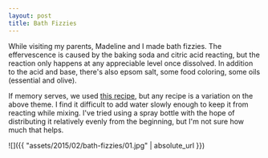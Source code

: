 ```yaml
---
layout: post
title: Bath Fizzies
---
```

While visiting my parents, Madeline and I made bath fizzies. The effervescence
is caused by the baking soda and citric acid reacting, but the reaction only
happens at any appreciable level once dissolved. In addition to the acid and
base, there's also epsom salt, some food coloring, some oils (essential and
olive).

If memory serves, we used
[this recipe](http://abeautifulmess.com/2015/03/homemade-bath-bombs.html), but
any recipe is a variation on the above theme. I find it difficult to add water
slowly enough to keep it from reacting while mixing. I've tried using a spray
bottle with the hope of distributing it relatively evenly from the beginning,
but I'm not sure how much that helps.

![]({{ "assets/2015/02/bath-fizzies/01.jpg" | absolute_url }})
